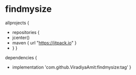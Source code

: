 # findmysize

allprojects {
- repositories {
-  jcenter()
- maven { url "https://jitpack.io" }
-  }
}

dependencies {
- implementation <span class="hljs-string">'com.github.ViradiyaAmit:findmysize:tag'</span>
}
